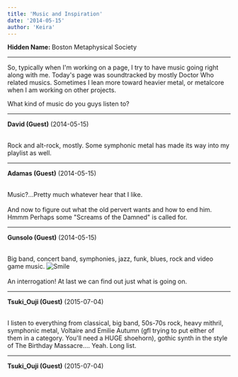 ```yaml
---
title: 'Music and Inspiration'
date: '2014-05-15'
author: 'Keira'
---
```


<p><strong>Hidden Name: </strong>Boston Metaphysical Society</p><hr><p>So, typically when I'm working on a page, I try to have music going right along with me. Today's page was soundtracked by mostly Doctor Who related musics. Sometimes I lean more toward heavier metal, or metalcore when I am working on other projects.</p><p>What kind of music do you guys listen to?</p>

---
**David (Guest)** (2014-05-15)

<br> Rock and alt-rock, mostly. Some symphonic metal has made its way into my playlist as well.<br>

---
**Adamas (Guest)** (2014-05-15)

<br> Music?...Pretty much whatever hear that I like.<br><br>And now to figure out what the old pervert wants and how to end him. Hmmm Perhaps some "Screams of the Damned" is called for.<br>

---
**Gunsolo (Guest)** (2014-05-15)

<br> Big band, concert band, symphonies, jazz, funk, blues, rock and video game music. <img src="//smilies/smile.gif" alt="Smile" border="0"><br><br>An interrogation! At last we can find out just what is going on.<br>

---
**Tsuki_Ouji (Guest)** (2015-07-04)

<br> I listen to everything from classical, big band, 50s-70s rock, heavy mithril, symphonic metal, Voltaire and Emilie Autumn (gfl trying to put either of them in a category. You'll need a HUGE shoehorn), gothic synth in the style of The Birthday Massacre.... Yeah. Long list.<br>

---
**Tsuki_Ouji (Guest)** (2015-07-04)

<br>

